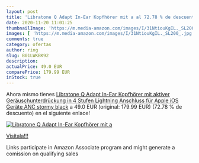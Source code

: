 ```yaml
---
layout: post
title: 'Libratone Q Adapt In-Ear Kopfhörer mit a al 72.78 % de descuento'
date: 2020-11-20 11:01:25
thumbnailImage: 'https://m.media-amazon.com/images/I/31NtiouKgIL._SL200_.jpg'
images: [ 'https://m.media-amazon.com/images/I/31NtiouKgIL._SL200_.jpg' ]
comments: true
category: ofertas
author: ring
slug: B01LWKBK92
description:
actualPrice: 49.0 EUR
comparePrice: 179.99 EUR
inStock: true
---
```


Ahora mismo tienes [Libratone Q Adapt In-Ear Kopfhörer mit aktiver Geräuschunterdrückung in 4 Stufen  Lightning Anschluss für Apple iOS Geräte  ANC  stormy black](https://www.amazon.de/dp/B01LWKBK92/?tag=tolees0ca-21) a 49.0 EUR (original: 179.99 EUR) (72.78 %  de descuento) en el siguiente enlace!

[![Libratone Q Adapt In-Ear Kopfhörer mit a](https://m.media-amazon.com/images/I/31NtiouKgIL._SL200_.jpg)](https://www.amazon.de/dp/B01LWKBK92/?tag=tolees0ca-21)

[Visítala!!!](https://www.amazon.de/dp/B01LWKBK92/?tag=tolees0ca-21)

Links participate in Amazon Associate program and might generate a comission on qualifying sales
